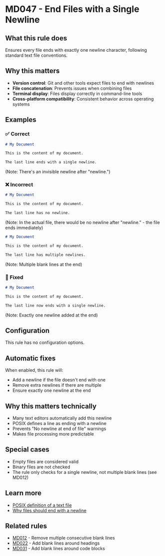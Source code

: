 # MD047 - End Files with a Single Newline

## What this rule does

Ensures every file ends with exactly one newline character, following standard text file conventions.

## Why this matters

- **Version control**: Git and other tools expect files to end with newlines
- **File concatenation**: Prevents issues when combining files
- **Terminal display**: Files display correctly in command-line tools
- **Cross-platform compatibility**: Consistent behavior across operating systems

## Examples

### ✅ Correct

```markdown
# My Document

This is the content of my document.

The last line ends with a single newline.
```

(Note: There's an invisible newline after "newline.")

### ❌ Incorrect  

```markdown
# My Document

This is the content of my document.

The last line has no newline.
```

(Note: In the actual file, there would be no newline after "newline." - the file ends immediately)

```markdown
# My Document  

This is the content of my document.

The last line has multiple newlines.


```

(Note: Multiple blank lines at the end)

### 🔧 Fixed

```markdown
# My Document

This is the content of my document.

The last line now ends with a single newline.
```

(Note: Exactly one newline added at the end)

## Configuration

This rule has no configuration options.

## Automatic fixes

When enabled, this rule will:

- Add a newline if the file doesn't end with one
- Remove extra newlines if there are multiple
- Ensure exactly one newline at the end

## Why this matters technically

- Many text editors automatically add this newline
- POSIX defines a line as ending with a newline
- Prevents "No newline at end of file" warnings
- Makes file processing more predictable

## Special cases

- Empty files are considered valid
- Binary files are not checked
- The rule only checks for a single newline, not multiple blank lines (see MD012)

## Learn more

- [POSIX definition of a text file](https://pubs.opengroup.org/onlinepubs/9699919799/basedefs/V1_chap03.html#tag_03_206)
- [Why files should end with a newline](https://stackoverflow.com/questions/729692/why-should-text-files-end-with-a-newline)

## Related rules

- [MD012](md012.md) - Remove multiple consecutive blank lines
- [MD022](md022.md) - Add blank lines around headings
- [MD031](md031.md) - Add blank lines around code blocks
